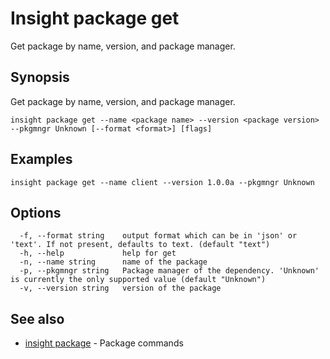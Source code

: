 # Insight package get

Get package by name, version, and package manager.

## <a id='synopsis'></a>Synopsis

Get package by name, version, and package manager.

```
insight package get --name <package name> --version <package version> --pkgmngr Unknown [--format <format>] [flags]
```

## <a id='examples'></a>Examples

```
insight package get --name client --version 1.0.0a --pkgmngr Unknown
```

## <a id='options'></a>Options

```
  -f, --format string    output format which can be in 'json' or 'text'. If not present, defaults to text. (default "text")
  -h, --help             help for get
  -n, --name string      name of the package
  -p, --pkgmngr string   Package manager of the dependency. 'Unknown' is currently the only supported value (default "Unknown")
  -v, --version string   version of the package
```

## <a id='see-also'></a>See also

* [insight package](insight-package.md)	 - Package commands
